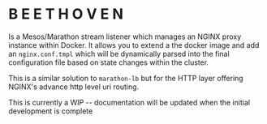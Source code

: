 # B E E T H O V E N

Is a Mesos/Marathon stream listener which manages an NGINX proxy instance within Docker.  It allows you to extend a the docker image and add an `nginx.conf.tmpl` which will be dynamically parsed into the final configuration file based on state changes within the cluster.

This is a similar solution to `marathon-lb` but for the HTTP layer offering NGINX's advance http level uri routing.

This is currently a WIP -- documentation will be updated when the initial development is complete